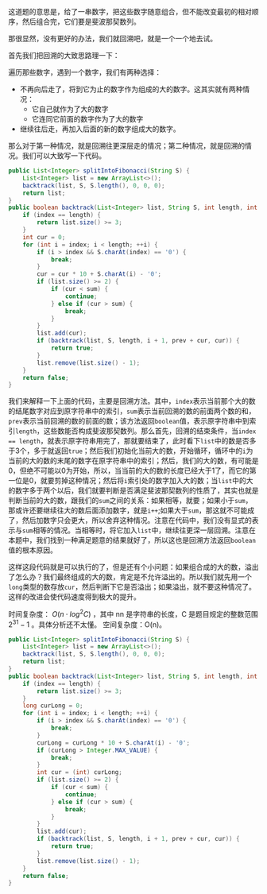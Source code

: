 这道题的意思是，给了一串数字，把这些数字随意组合，但不能改变最初的相对顺序，然后组合完，它们要是斐波那契数列。

那很显然，没有更好的办法，我们就回溯吧，就是一个一个地去试。

首先我们把回溯的大致思路理一下：

遍历那些数字，遇到一个数字，我们有两种选择：

* 不再向后走了，将到它为止的数字作为组成的大的数字。这其实就有两种情况：
    * 它自己就作为了大的数字
    * 它连同它前面的数字作为了大的数字
* 继续往后走，再加入后面的新的数字组成大的数字。

那么对于第一种情况，就是回溯往更深层走的情况；第二种情况，就是回溯的情况。我们可以大致写一下代码。

```java
public List<Integer> splitIntoFibonacci(String S) {
    List<Integer> list = new ArrayList<>();
    backtrack(list, S, S.length(), 0, 0, 0);
    return list;
}
public boolean backtrack(List<Integer> list, String S, int length, int index, int sum, int prev) {
    if (index == length) {
        return list.size() >= 3;
    }
    int cur = 0;
    for (int i = index; i < length; ++i) {
        if (i > index && S.charAt(index) == '0') {
            break;
        }
        cur = cur * 10 + S.charAt(i) - '0';
        if (list.size() >= 2) {
            if (cur < sum) {
                continue;
            } else if (cur > sum) {
                break;
            }
        }
        list.add(cur);
        if (backtrack(list, S, length, i + 1, prev + cur, cur)) {
            return true;
        }
        list.remove(list.size() - 1);
    }
    return false;
}
```
我们来解释一下上面的代码，主要是回溯方法。其中，`index`表示当前那个大的数的结尾数字对应到原字符串中的索引，`sum`表示当前回溯的数的前面两个数的和，`prev`表示当前回溯的数的前面的数；该方法返回`boolean`值，表示原字符串中到索引`length`，这些数能否构成斐波那契数列。那么首先，回溯的结束条件，当`index == length`，就表示原字符串用完了，那就要结束了，此时看下`list`中的数是否多于3个，多于就返回`true`；然后我们初始化当前大的数，开始循环，循环中的`i`为当前的大的数的末尾的数字在原字符串中的索引；然后，我们的大的数，有可能是0，但绝不可能以0为开始，所以，当当前的大的数的长度已经大于1了，而它的第一位是0，就要剪掉这种情况；然后将`i`索引处的数字加入大的数；当`list`中的大的数字多于两个以后，我们就要判断是否满足斐波那契数列的性质了，其实也就是判断当前的大的数，跟我们的`sum`之间的关系：如果相等，就要；如果小于`sum`，那或许还要继续往大的数后面添加数字，就是`i++`;如果大于`sum`，那这就不可能成了，然后加数字只会更大，所以舍弃这种情况。注意在代码中，我们没有显式的表示与`sum`相等的情况。当相等时，将它加入`list`中，继续往更深一层回溯。注意在本题中，我们找到一种满足题意的结果就好了，所以这也是回溯方法返回`boolean`值的根本原因。

这样这段代码就是可以执行的了，但是还有个小问题：如果组合成的大的数，溢出了怎么办？我们最终组成的大的数，肯定是不允许溢出的。所以我们就先用一个`long`类型的数存放`cur`，然后判断下它是否溢出；如果溢出，就不要这种情况了。这样的改进会使代码速度得到极大的提升。

时间复杂度： $O(n\cdot log^{2}C)$ ，其中 nn 是字符串的长度，C 是题目规定的整数范围 $2^{31}-1$ 。具体分析还不太懂。
空间复杂度：O(n)。

```java
public List<Integer> splitIntoFibonacci(String S) {
    List<Integer> list = new ArrayList<>();
    backtrack(list, S, S.length(), 0, 0, 0);
    return list;
}
public boolean backtrack(List<Integer> list, String S, int length, int index, int sum, int prev) {
    if (index == length) {
        return list.size() >= 3;
    }
    long curLong = 0;
    for (int i = index; i < length; ++i) {
        if (i > index && S.charAt(index) == '0') {
            break;
        }
        curLong = curLong * 10 + S.charAt(i) - '0';
        if (curLong > Integer.MAX_VALUE) {
            break;
        }
        int cur = (int) curLong;
        if (list.size() >= 2) {
            if (cur < sum) {
                continue;
            } else if (cur > sum) {
                break;
            }
        }
        list.add(cur);
        if (backtrack(list, S, length, i + 1, prev + cur, cur)) {
            return true;
        }
        list.remove(list.size() - 1);
    }
    return false;
}
```
